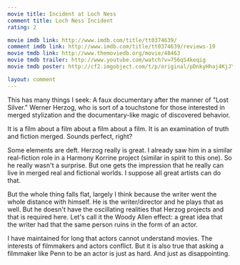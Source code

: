 ```yaml
---
movie title: Incident at Loch Ness
comment title: Loch Ness Incident
rating: 2

movie imdb link: http://www.imdb.com/title/tt0374639/
comment imdb link: http://www.imdb.com/title/tt0374639/reviews-19
movie tmdb link: http://www.themoviedb.org/movie/48463
movie tmdb trailer: http://www.youtube.com/watch?v=756qS4keqig
movie tmdb poster: http://cf2.imgobject.com/t/p/original/pDnkyHhaj4KjJYwD8DfrnkxtbKh.jpg

layout: comment
---
```


This has many things I seek: A faux documentary after the manner of "Lost Silver." Werner Herzog, who is sort of a touchstone for those interested in merged stylization and the documentary-like magic of discovered behavior.

It is a film about a film about a film about a film. It is an examination of truth and fiction merged. Sounds perfect, right?

Some elements are deft. Herzog really is great. I already saw him in a similar real-fiction role in a Harmony Korrine project (similar in spirit to this one). So he really wasn't a surprise. But one gets the impression that he really can live in merged real and fictional worlds. I suppose all great artists can do that.

But the whole thing falls flat, largely I think because the writer went the whole distance with himself. He is the writer/director and he plays that as well. But he doesn't have the oscillating realities that Herzog projects and that is required here. Let's call it the Woody Allen effect: a great idea that the writer had that the same person ruins in the form of an actor.

I have maintained for long that actors cannot understand movies. The interests of filmmakers and actors conflict. But it is also true that asking a filmmaker like Penn to be an actor is just as hard. And just as disappointing.